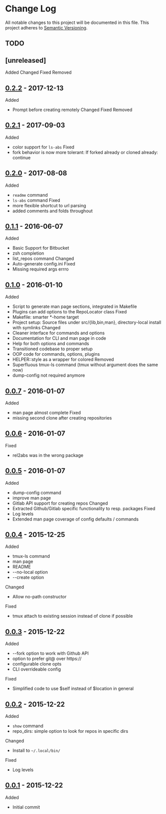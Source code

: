 Change Log
==========

All notable changes to this project will be documented in this file.
This project adheres to [Semantic Versioning](http://semver.org/).

## TODO

## [unreleased]
Added
Changed
Fixed
Removed

## [0.2.2] - 2017-12-13
Added
* Prompt before creating remotely
Changed
Fixed
Removed

<!-- newest-changes -->
## [0.2.1] - 2017-09-03
Added
* color support for `ls-abs`
Fixed
* fork behavior is now more tolerant: If forked already or cloned already: continue
## [0.2.0] - 2017-08-08
Added
* `readme` command
* `ls-abs` command
Fixed
* more flexible shortcut to url parsing
* added comments and folds throughout

## [0.1.1] - 2016-06-07
Added
* Basic Support for Bitbucket
* zsh completion
* list_repos command
Changed
* Auto-generate config.ini
Fixed
* Missing required args errro

## [0.1.0] - 2016-01-10
Added
* Script to generate man page sections, integrated in Makefile
* Plugins can add options to the RepoLocator class
Fixed
* Makefile: smarter \*-home target
* Project setup: Source files under src/{lib,bin,man}, directory-local install with symlinks
Changed
* Cleaner interface for commands and options
* Documentation for CLI and man page in code
* Help for both options and commands
* Transitioned codebase to proper setup
* OOP code for commands, options, plugins
* HELPER::style as a wrapper for colored
Removed
* Superfluous tmux-ls command (tmux without argument does the same now)
* dump-config not required anymore

## [0.0.7] - 2016-01-07
Added
* man page almost complete
Fixed
* missing second clone after creating repositories 

## [0.0.6] - 2016-01-07
Fixed
* rel2abs was in the wrong package

## [0.0.5] - 2016-01-07
Added
* dump-config command
* improve man page
* Gitlab API support for creating repos
Changed
* Extracted Github/Gitlab specific functionality to resp. packages
Fixed
* Log levels
* Extended man page coverage of config defaults / commands


## [0.0.4] - 2015-12-25
Added
* tmux-ls command
* man page
* README
* --no-local option
* --create option

Changed
* Allow no-path constructor

Fixed
* tmux attach to existing session instead of clone if possible

## [0.0.3] - 2015-12-22
Added
* --fork option to work with Github API
* option to prefer git@ over https://
* configurable clone opts
* CLI overrideable config

Fixed
* Simplified code to use $self instead of $location in general

## [0.0.2] - 2015-12-22
Added
* `show` command
* repo_dirs: simple option to look for repos in specific dirs

Changed
* Install to `~/.local/bin/`

Fixed
* Log levels

## [0.0.1] - 2015-12-22
Added
* Initial commit

<!-- link-labels -->
[0.2.2]: ../../compare/v0.2.1...v0.2.2
[0.2.1]: ../../compare/v0.2.0...v0.2.1
[0.2.0]: ../../compare/v0.1.1...v0.2.0
[0.1.1]: ../../compare/v0.1.0...v0.1.1
[0.1.0]: ../../compare/v0.0.7...v0.1.0
[0.0.7]: ../../compare/v0.0.6...v0.0.7
[0.0.6]: ../../compare/v0.0.5...v0.0.6
[0.0.5]: ../../compare/v0.0.4...v0.0.5
[0.0.4]: ../../compare/v0.0.3...v0.0.4
[0.0.3]: ../../compare/v0.0.2...v0.0.3
[0.0.2]: ../../compare/v0.0.1...v0.0.2
[0.0.1]: ../../compare/v0.0.1...HEAD
